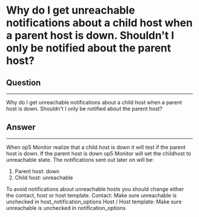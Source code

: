 # Why do I get unreachable notifications about a child host when a parent host is down. Shouldn't I only be notified about the parent host?

## Question

* * * * *

Why do I get unreachable notifications about a child host when a parent host is down. Shouldn't I only be notified about the parent host?

## Answer

* * * * *

When op5 Monitor realize that a child host is down it will test if the parent host is down. If the parent host is down op5 Monitor will set the childhost to unreachable state. The notifications sent out later on will be: 

1.  Parent host: down 
2.  Child host: unreachable 

To avoid notifications about unreachable hosts you should change either the contact, host or host template. Contact: Make sure unreachable is unchecked in host\_notification\_options Host / Host template: Make sure unreachable is unchecked in notification\_options

 

